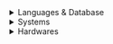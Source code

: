 <details>
  <summary>Languages & Database</summary>
ㅤ
  
![C](https://img.shields.io/badge/c-%235c6bc1.svg?style=for-the-badge&logo=c&logoColor=white) ![C++](https://img.shields.io/badge/c++-%235c6bc1.svg?style=for-the-badge&logo=cplusplus&logoColor=white) ![Java](https://img.shields.io/badge/java-%23f89b24.svg?style=for-the-badge&logo=openjdk&logoColor=white)  ![Python](https://img.shields.io/badge/python-3670A0?style=for-the-badge&logo=python&logoColor=ffdd54)

![MySQL](https://img.shields.io/badge/mysql-%2300f.svg?style=for-the-badge&logo=mysql&logoColor=white)

</details>

<details>
  <summary>Systems</summary>
ㅤ
 
![Arch Linux](https://img.shields.io/badge/Arch%20Linux-1793d1?style=for-the-badge&logo=archlinux&logoColor=white) ![Windows](https://img.shields.io/badge/Windows%2011-004fe1?style=for-the-badge&logo=windows&logoColor=white)

![Android](https://img.shields.io/badge/Android%2014-3aab58?style=for-the-badge&logo=android&logoColor=white)

</details>



<details>
  <summary>Hardwares</summary>
ㅤ

![HP](https://img.shields.io/badge/hp%20omen%2015%20-ED1C24?style=for-the-badge&logo=hp&logoColor=white) ![AMD](https://img.shields.io/badge/AMD%20Ryzen%205%204600H%20mobile-000000?style=for-the-badge&logo=amd&logoColor=white) ![Nvidia](https://img.shields.io/badge/NVIDIA%20GTX%201660%20Ti%20mobile-7bbb08?style=for-the-badge&logo=nvidia&logoColor=white)

![Xiaomi](https://img.shields.io/badge/Xiaomi%20redmi%20note%2010%20pro%20-%23ff6e08.svg?style=for-the-badge&logo=xiaomi&logoColor=white)

</details>
